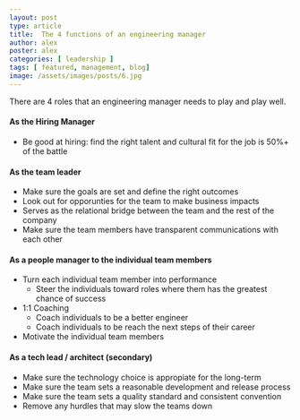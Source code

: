```yaml
---
layout: post
type: article
title:  The 4 functions of an engineering manager
author: alex
poster: alex
categories: [ leadership ]
tags: [ featured, management, blog]
image: /assets/images/posts/6.jpg
---
```


There are 4 roles that an engineering manager needs to play and play well.

#### As the Hiring Manager 
 - Be good at hiring: find the right talent and cultural fit for the job is 50%+ of the battle  
   
#### As the team leader
  - Make sure the goals are set and define the right outcomes    
  - Look out for opporunties for the team to make business impacts
  - Serves as the relational bridge between the team and the rest of the company  
  - Make sure the team members have transparent communications with each other

#### As a people manager to the individual team members
  - Turn each individual team member into performance
    - Steer the individuals toward roles where them has the greatest chance of success    
  - 1:1 Coaching
    - Coach individuals to be a better engineer
    - Coach individuals to be reach the next steps of their career
  - Motivate the individual team members

#### As a tech lead / architect (secondary)
  - Make sure the technology choice is appropiate for the long-term
  - Make sure the team sets a reasonable development and release process
  - Make sure the team sets a quality standard and consistent convention
  - Remove any hurdles that may slow the teams down 
  